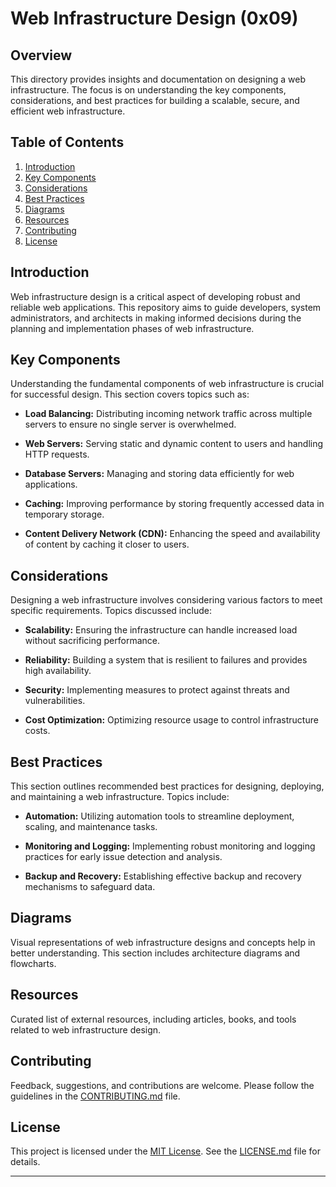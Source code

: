 # Web Infrastructure Design (0x09)

## Overview

This directory provides insights and documentation on designing a web infrastructure. The focus is on understanding the key components, considerations, and best practices for building a scalable, secure, and efficient web infrastructure.

## Table of Contents

1. [Introduction](#introduction)
2. [Key Components](#key-components)
3. [Considerations](#considerations)
4. [Best Practices](#best-practices)
5. [Diagrams](#diagrams)
6. [Resources](#resources)
7. [Contributing](#contributing)
8. [License](#license)

## Introduction

Web infrastructure design is a critical aspect of developing robust and reliable web applications. This repository aims to guide developers, system administrators, and architects in making informed decisions during the planning and implementation phases of web infrastructure.

## Key Components

Understanding the fundamental components of web infrastructure is crucial for successful design. This section covers topics such as:

- **Load Balancing:** Distributing incoming network traffic across multiple servers to ensure no single server is overwhelmed.

- **Web Servers:** Serving static and dynamic content to users and handling HTTP requests.

- **Database Servers:** Managing and storing data efficiently for web applications.

- **Caching:** Improving performance by storing frequently accessed data in temporary storage.

- **Content Delivery Network (CDN):** Enhancing the speed and availability of content by caching it closer to users.

## Considerations

Designing a web infrastructure involves considering various factors to meet specific requirements. Topics discussed include:

- **Scalability:** Ensuring the infrastructure can handle increased load without sacrificing performance.

- **Reliability:** Building a system that is resilient to failures and provides high availability.

- **Security:** Implementing measures to protect against threats and vulnerabilities.

- **Cost Optimization:** Optimizing resource usage to control infrastructure costs.

## Best Practices

This section outlines recommended best practices for designing, deploying, and maintaining a web infrastructure. Topics include:

- **Automation:** Utilizing automation tools to streamline deployment, scaling, and maintenance tasks.

- **Monitoring and Logging:** Implementing robust monitoring and logging practices for early issue detection and analysis.

- **Backup and Recovery:** Establishing effective backup and recovery mechanisms to safeguard data.

## Diagrams

Visual representations of web infrastructure designs and concepts help in better understanding. This section includes architecture diagrams and flowcharts.

## Resources

Curated list of external resources, including articles, books, and tools related to web infrastructure design.

## Contributing

Feedback, suggestions, and contributions are welcome. Please follow the guidelines in the [CONTRIBUTING.md](CONTRIBUTING.md) file.

## License

This project is licensed under the [MIT License](LICENSE.md). See the [LICENSE.md](LICENSE.md) file for details.

---